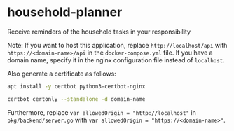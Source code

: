 # household-planner

Receive reminders of the household tasks in your responsibility

Note: If you want to host this application, replace `http://localhost/api` with `https://<domain-name>/api` in the `docker-compose.yml` file.
If you have a domain name, specify it in the nginx configuration file instead of `localhost`.

Also generate a certificate as follows:

```bash
apt install -y certbot python3-certbot-nginx
```

```bash
certbot certonly --standalone -d domain-name
```

Furthermore, replace `var allowedOrigin = "http://localhost"` in `pkg/backend/server.go` with `var allowedOrigin = "https://<domain-name>"`.
